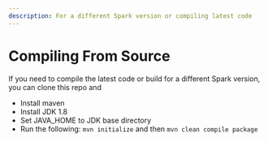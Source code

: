 ```yaml
---
description: For a different Spark version or compiling latest code
---
```


# Compiling From Source

If you need to compile the latest code or build for a different Spark version, you can clone this repo and

* Install maven
* Install JDK 1.8
* Set JAVA\_HOME to JDK base directory
* Run the following: `mvn initialize` and then `mvn clean compile package`


